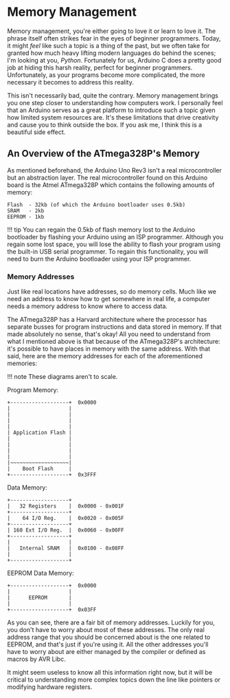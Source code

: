 # Memory Management

Memory management, you're either going to love it or learn to love it.
The phrase itself often strikes fear in the eyes of beginner programmers.
Today, it might *feel* like such a topic is a thing of the past, but we often take for granted how much heavy lifting modern languages do behind the scenes; I'm looking at you, *Python*.
Fortunately for us, Arduino C does a pretty good job at hiding this harsh reality, perfect for beginner programmers.
Unfortunately, as your programs become more complicated, the more necessary it becomes to address this reality.

This isn't necessarily bad, quite the contrary.
Memory management brings you one step closer to understanding how computers work.
I personally feel that an Arduino serves as a great platform to introduce such a topic given how limited system resources are.
It's these limitations that drive creativity and cause you to think outside the box.
If you ask me, I think this is a beautiful side effect.

## An Overview of the ATmega328P's Memory

As mentioned beforehand, the Arduino Uno Rev3 isn't a real microcontroller but an abstraction layer.
The real microcontroller found on this Arduino board is the Atmel ATmega328P which contains the following amounts of memory:

```
Flash  - 32kb (of which the Arduino bootloader uses 0.5kb)
SRAM   - 2kb
EEPROM - 1kb
```

!!! tip
	You can regain the 0.5kb of flash memory lost to the Arduino bootloader by flashing your Arduino using an ISP programmer.
	Although you regain some lost space, you will lose the ability to flash your program using the built-in USB serial programmer.
	To regain this functionality, you will need to burn the Arduino bootloader using your ISP programmer.

### Memory Addresses

Just like real locations have addresses, so do memory cells.
Much like we need an address to know how to get somewhere in real life, a computer needs a memory address to know where to access data.

The ATmega328P has a Harvard architecture where the processor has separate busses for program instructions and data stored in memory.
If that made absolutely no sense, that's okay!
All you need to understand from what I mentioned above is that because of the ATmega328P's architecture: it's possible to have places in memory with the same address.
With that said, here are the memory addresses for each of the aforementioned memories:

!!! note
	These diagrams aren't to scale.

Program Memory:

```
+-------------------+  0x0000
|                   |
|                   |
|                   |
|                   |
| Application Flash |
|                   |
|                   |
|                   |
|                   |
|~~~~~~~~~~~~~~~~~~~|
|    Boot Flash     |
+-------------------+  0x3FFF
```

Data Memory:

```
+-------------------+
|   32 Registers    |  0x0000 - 0x001F
+-------------------+
|    64 I/O Reg.    |  0x0020 - 0x005F
+-------------------+
| 160 Ext I/O Reg.  |  0x0060 - 0x00FF
+-------------------+
|                   |
|   Internal SRAM   |  0x0100 - 0x08FF
|                   |
+-------------------+
```

EEPROM Data Memory:

```
+-------------------+  0x0000
|                   |
|      EEPROM       |
|                   |
+-------------------+  0x03FF
```

As you can see, there are a fair bit of memory addresses.
Luckily for you, you don't have to worry about most of these addresses. The only real address range that you should be concerned about is the one related to EEPROM, and that's just if you're using it.
All the other addresses you'll have to worry about are either managed by the compiler or defined as macros by AVR Libc.

It might seem useless to know all this information right now, but it will be critical to understanding more complex topics down the line like pointers or modifying hardware registers.

